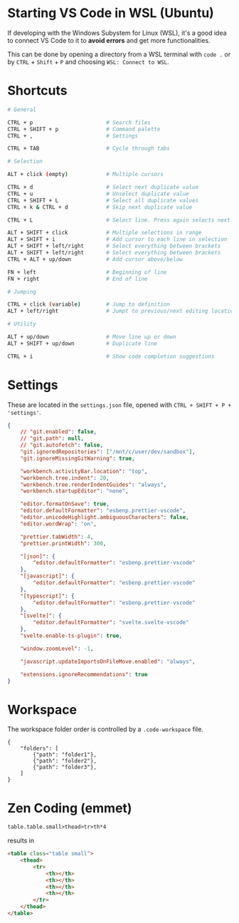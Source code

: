 # Starting VS Code in WSL (Ubuntu)

If developing with the Windows Subystem for Linux (WSL), it's a good idea to connect VS Code to it to **avoid errors** and get more functionalities.

This can be done by opening a directory from a WSL terminal with `code .` or by `CTRL` + `Shift` + `P` and choosing `WSL: Connect to WSL`.

# Shortcuts

```bash
# General

CTRL + p                       # Search files
CTRL + SHIFT + p               # Command palette
CTRL + ,                       # Settings

CTRL + TAB                     # Cycle through tabs

# Selection

ALT + click (empty)            # Multiple cursors

CTRL + d                       # Select next duplicate value
CTRL + u                       # Unselect duplicate value
CTRL + SHIFT + L               # Select all duplicate values
CTRL + k & CTRL + d            # Skip next duplicate value

CTRL + L                       # Select line. Press again selects next line

ALT + SHIFT + click            # Multiple selections in range
ALT + SHIFT + i                # Add cursor to each line in selection
ALT + SHIFT + left/right       # Select everything between brackets
ALT + SHIFT + left/right       # Select everything between brackets
CTRL + ALT + up/down           # Add cursor above/below

FN + left                      # Beginning of line
FN + right                     # End of line

# Jumping

CTRL + click (variable)        # Jump to definition
ALT + left/right               # Jumpt to previous/next editing location

# Utility

ALT + up/down                  # Move line up or down
ALT + SHIFT + up/down          # Duplicate line

CTRL + i                       # Show code completion suggestions
```

# Settings

These are located in the `settings.json` file, opened with `CTRL + SHIFT + P + 'settings'`.

```json
{
    // "git.enabled": false,
    // "git.path": null,
    // "git.autofetch": false,
    "git.ignoredRepositories": ["/mnt/c/user/dev/sandbox"],
    "git.ignoreMissingGitWarning": true,

    "workbench.activityBar.location": "top",
    "workbench.tree.indent": 20,
    "workbench.tree.renderIndentGuides": "always",
    "workbench.startupEditor": "none",

    "editor.formatOnSave": true,
    "editor.defaultFormatter": "esbenp.prettier-vscode",
    "editor.unicodeHighlight.ambiguousCharacters": false,
    "editor.wordWrap": "on",

    "prettier.tabWidth": 4,
    "prettier.printWidth": 300,

    "[json]": {
        "editor.defaultFormatter": "esbenp.prettier-vscode"
    },
    "[javascript]": {
        "editor.defaultFormatter": "esbenp.prettier-vscode"
    },
    "[typescript]": {
        "editor.defaultFormatter": "esbenp.prettier-vscode"
    },
    "[svelte]": {
        "editor.defaultFormatter": "svelte.svelte-vscode"
    },
    "svelte.enable-ts-plugin": true,

    "window.zoomLevel": -1,

    "javascript.updateImportsOnFileMove.enabled": "always",

    "extensions.ignoreRecommendations": true
}
```

# Workspace

The workspace folder order is controlled by a `.code-workspace` file.

```
{
    "folders": [
        {"path": "folder1"},
        {"path": "folder2"},
        {"path": "folder3"},
    ]
}
```

# Zen Coding (emmet)

```html
table.table.small>thead>tr>th*4
```

results in

```html
<table class="table small">
    <thead>
        <tr>
            <th></th>
            <th></th>
            <th></th>
            <th></th>
        </tr>
    </thead>
</table>
```
